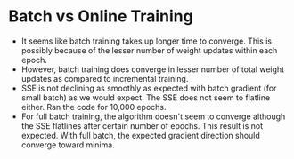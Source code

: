 # Batch vs Online Training
* It seems like batch training takes up longer time to converge. This is possibly because of the lesser number of weight updates within each epoch. 
* However, batch training does converge in lesser number of total weight updates as compared to incremental training. 
* SSE is not declining as smoothly as expected with batch gradient (for small batch) as we would expect. The SSE does not seem to flatline either. Ran the code for 10,000 epochs. 
* For full batch training, the algorithm doesn't seem to converge although the SSE flatlines after certain number of epochs. This result is not expected. With full batch, the expected gradient direction should converge toward minima. 
